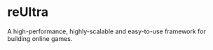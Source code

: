 # reUltra

A high-performance, highly-scalable and easy-to-use framework for building online games.
